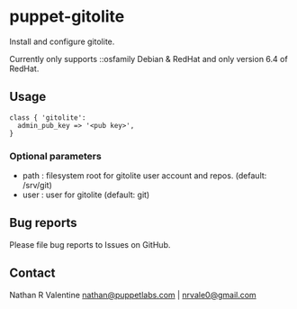 # puppet-gitolite

Install and configure gitolite.

Currently only supports ::osfamily Debian & RedHat and only version 6.4 of RedHat.

## Usage 

    class { 'gitolite':
      admin_pub_key => '<pub key>',
    }

### Optional parameters
* path : filesystem root for gitolite user account and repos. (default: /srv/git)
* user : user for gitolite (default: git)

## Bug reports
Please file bug reports to Issues on GitHub.

## Contact
Nathan R Valentine <nathan@puppetlabs.com> | <nrvale0@gmail.com>
